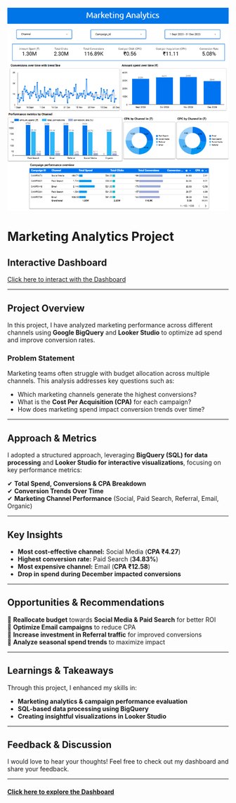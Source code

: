 ![Marketing Analytics](https://github.com/Hasan013/Data-Analysis-Looker-BigQuery/blob/main/Marketing%20Analytics/Dashboard/Marketing%20Analytics.png)
# Marketing Analytics Project

## Interactive Dashboard
[Click here to interact with the Dashboard](https://lookerstudio.google.com/reporting/34124124-8b1f-48e7-b6c3-379fd1ffe369)

---

## Project Overview
In this project, I have analyzed marketing performance across different channels using **Google BigQuery** and **Looker Studio** to optimize ad spend and improve conversion rates.

### Problem Statement
Marketing teams often struggle with budget allocation across multiple channels. This analysis addresses key questions such as:
- Which marketing channels generate the highest conversions?
- What is the **Cost Per Acquisition (CPA)** for each campaign?
- How does marketing spend impact conversion trends over time?

---

## Approach & Metrics
I adopted a structured approach, leveraging **BigQuery (SQL) for data processing** and **Looker Studio for interactive visualizations**, focusing on key performance metrics:

✔ **Total Spend, Conversions & CPA Breakdown**  
✔ **Conversion Trends Over Time**  
✔ **Marketing Channel Performance** (Social, Paid Search, Referral, Email, Organic)

---

## Key Insights
- **Most cost-effective channel:** Social Media (**CPA ₹4.27**)
- **Highest conversion rate:** Paid Search (**34.83%**)
- **Most expensive channel:** Email (**CPA ₹12.58**)
- **Drop in spend during December impacted conversions**

---

## Opportunities & Recommendations
🔹 **Reallocate budget** towards **Social Media & Paid Search** for better ROI  
🔹 **Optimize Email campaigns** to reduce CPA  
🔹 **Increase investment in Referral traffic** for improved conversions  
🔹 **Analyze seasonal spend trends** to maximize impact  

---

## Learnings & Takeaways
Through this project, I enhanced my skills in:
- **Marketing analytics & campaign performance evaluation**
- **SQL-based data processing using BigQuery**
- **Creating insightful visualizations in Looker Studio**

---

## Feedback & Discussion
I would love to hear your thoughts! Feel free to check out my dashboard and share your feedback. 

---

#### [Click here to explore the Dashboard](https://lookerstudio.google.com/reporting/34124124-8b1f-48e7-b6c3-379fd1ffe369)
